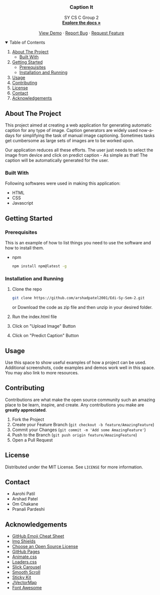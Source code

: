 

<br />
  <h3 align="center">Caption It</h3>

  <p align="center">
    SY CS C Group 2
    <br />
    <a href="https://github.com/arshadpatel2001/Edi-Sy-Sem-2/blob/main/README.md"><strong>Explore the docs »</strong></a>
    <br />
    <br />
    <a href="https://captionithere.herokuapp.com/">View Demo</a>
    ·
    <a href="https://github.com/arshadpatel2001/Edi-Sy-Sem-2/issues">Report Bug</a>
    ·
    <a href="https://github.com/arshadpatel2001/Edi-Sy-Sem-2/issues">Request Feature</a>
  </p>
</p>



<!-- TABLE OF CONTENTS -->
<details open="open">
  <summary>Table of Contents</summary>
  <ol>
    <li>
      <a href="#about-the-project">About The Project</a>
      <ul>
        <li><a href="#built-with">Built With</a></li>
      </ul>
    </li>
    <li>
      <a href="#getting-started">Getting Started</a>
      <ul>
        <li><a href="#prerequisites">Prerequisites</a></li>
        <li><a href="#installation-and-running">Installation and Running</a></li>
      </ul>
    </li>
    <li><a href="#usage">Usage</a></li>
    <li><a href="#contributing">Contributing</a></li>
    <li><a href="#license">License</a></li>
    <li><a href="#contact">Contact</a></li>
    <li><a href="#acknowledgements">Acknowledgements</a></li>
  </ol>
</details>



<!-- ABOUT THE PROJECT -->
## About The Project

This project aimed at creating a web application for generating automatic caption for any type of image.
Caption generators are widely used now-a-days for simplifying the task of manual image captioning.
Sometimes tasks get cumbersome as large sets of images are to be worked upon.

Our application reduces all these efforts. The user just needs to select the image from device and click on predict caption - As simple as that!
The caption will be automatically generated for the user.

### Built With

Following softwares were used in making this application:
* HTML
* CSS
* Javascript

## Getting Started

### Prerequisites

This is an example of how to list things you need to use the software and how to install them.
* npm
  ```sh
  npm install npm@latest -g
  ```

### Installation and Running

1. Clone the repo
   ```sh
   git clone https://github.com/arshadpatel2001/Edi-Sy-Sem-2.git
   ```
   or Download the code as zip file and then unzip in your desired folder.
   
2. Run the index.html file
   
3. Click on "Upload Image" Button

4. Click on "Predict Caption" Button


## Usage

Use this space to show useful examples of how a project can be used. Additional screenshots, code examples and demos work well in this space. You may also link to more resources.


## Contributing

Contributions are what make the open source community such an amazing place to be learn, inspire, and create. Any contributions you make are **greatly appreciated**.

1. Fork the Project
2. Create your Feature Branch (`git checkout -b feature/AmazingFeature`)
3. Commit your Changes (`git commit -m 'Add some AmazingFeature'`)
4. Push to the Branch (`git push origin feature/AmazingFeature`)
5. Open a Pull Request


## License

Distributed under the MIT License. See `LICENSE` for more information.


## Contact

* Aarohi Patil
* Arshad Patel
* Om Chakane
* Pranali Pardeshi


## Acknowledgements
* [GitHub Emoji Cheat Sheet](https://www.webpagefx.com/tools/emoji-cheat-sheet)
* [Img Shields](https://shields.io)
* [Choose an Open Source License](https://choosealicense.com)
* [GitHub Pages](https://pages.github.com)
* [Animate.css](https://daneden.github.io/animate.css)
* [Loaders.css](https://connoratherton.com/loaders)
* [Slick Carousel](https://kenwheeler.github.io/slick)
* [Smooth Scroll](https://github.com/cferdinandi/smooth-scroll)
* [Sticky Kit](http://leafo.net/sticky-kit)
* [JVectorMap](http://jvectormap.com)
* [Font Awesome](https://fontawesome.com)

